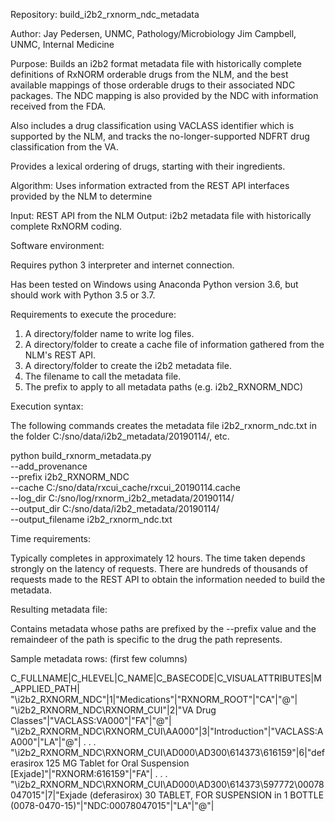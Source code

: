 Repository:
  build_i2b2_rxnorm_ndc_metadata

Author:
  Jay Pedersen, UNMC, Pathology/Microbiology
  Jim Campbell, UNMC, Internal Medicine

Purpose:
  Builds an i2b2 format metadata file with historically complete definitions
  of RxNORM orderable drugs from the NLM, and the best available mappings
  of those orderable drugs to their associated NDC packages.  The NDC
  mapping is also provided by the NDC with information received from the FDA.

  Also includes a drug classification using VACLASS identifier which is supported
  by the NLM, and tracks the no-longer-supported NDFRT drug classification from the VA.
  
  Provides a lexical ordering of drugs, starting with their ingredients.

Algorithm:
  Uses information extracted from the REST API interfaces provided by the
  NLM to determine
  
  Input: REST API from the NLM
  Output: i2b2 metadata file with historically complete RxNORM coding.

Software environment:

  Requires python 3 interpreter and internet connection.
  
  Has been tested on Windows using Anaconda Python version 3.6, but should
  work with Python 3.5 or 3.7.

Requirements to execute the procedure:

  1. A directory/folder name to write log files.
  2. A directory/folder to create a cache file of information gathered
     from the NLM's REST API.
  3. A directory/folder to create the i2b2 metadata file.
  4. The filename to call the metadata file.
  5. The prefix to apply to all metadata paths (e.g. i2b2_RXNORM_NDC)
  
Execution syntax:

  The following commands creates the metadata file i2b2_rxnorm_ndc.txt
  in the folder C:/sno/data/i2b2_metadata/20190114/, etc.
  
  python build_rxnorm_metadata.py \
    --add_provenance \
    --prefix i2b2_RXNORM_NDC \
    --cache C:/sno/data/rxcui_cache/rxcui_20190114.cache \
    --log_dir C:/sno/log/rxnorm_i2b2_metadata/20190114/ \
    --output_dir C:/sno/data/i2b2_metadata/20190114/ \
    --output_filename i2b2_rxnorm_ndc.txt

Time requirements:

  Typically completes in approximately 12 hours.  The time taken depends strongly on the 
  latency of requests.  There are hundreds of thousands of requests made to the
  REST API to obtain the information needed to build the metadata.

Resulting  metadata file:

  Contains metadata whose paths are prefixed by the --prefix value and the remaindeer
  of the path is specific to the drug the path represents.

Sample metadata rows: (first few columns)

  C_FULLNAME|C_HLEVEL|C_NAME|C_BASECODE|C_VISUALATTRIBUTES|M_APPLIED_PATH|
  "\i2b2_RXNORM_NDC\"|1|"Medications"|"RXNORM_ROOT"|"CA"|"@"|
  "\i2b2_RXNORM_NDC\RXNORM_CUI\"|2|"VA Drug Classes"|"VACLASS:VA000"|"FA"|"@"|
  "\i2b2_RXNORM_NDC\RXNORM_CUI\AA000\"|3|"Introduction"|"VACLASS:AA000"|"LA"|"@"|
  .
  .
  .
  "\i2b2_RXNORM_NDC\RXNORM_CUI\AD000\AD300\614373\616159\"|6|"deferasirox 125 MG Tablet for Oral Suspension [Exjade]"|"RXNORM:616159"|"FA"|
  .
  .
  .
  "\i2b2_RXNORM_NDC\RXNORM_CUI\AD000\AD300\614373\597772\00078047015\"|7|"Exjade (deferasirox) 30 TABLET, FOR SUSPENSION in 1 BOTTLE (0078-0470-15)"|"NDC:00078047015"|"LA"|"@"|

